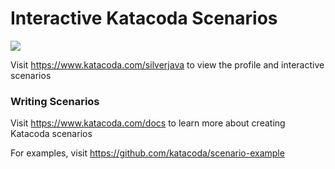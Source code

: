 # Interactive Katacoda Scenarios

[![](http://shields.katacoda.com/katacoda/silverjava/count.svg)](https://www.katacoda.com/silverjava "Get your profile on Katacoda.com")

Visit https://www.katacoda.com/silverjava to view the profile and interactive scenarios

### Writing Scenarios
Visit https://www.katacoda.com/docs to learn more about creating Katacoda scenarios

For examples, visit https://github.com/katacoda/scenario-example
